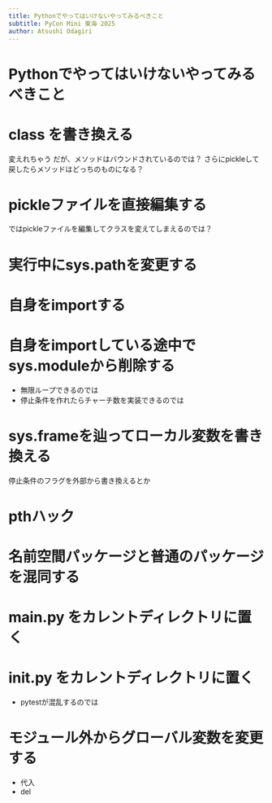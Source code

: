 ```yaml
---
title: Pythonでやってはいけないやってみるべきこと
subtitle: PyCon Mini 東海 2025
author: Atsushi Odagiri
---
```

# Pythonでやってはいけないやってみるべきこと

# __class__ を書き換える

変えれちゃう
だが、メソッドはバウンドされているのでは？
さらにpickleして戻したらメソッドはどっちのものになる？

# pickleファイルを直接編集する

ではpickleファイルを編集してクラスを変えてしまえるのでは？


# 実行中にsys.pathを変更する

# 自身をimportする

# 自身をimportしている途中でsys.moduleから削除する

- 無限ループできるのでは
- 停止条件を作れたらチャーチ数を実装できるのでは

# sys.frameを辿ってローカル変数を書き換える

停止条件のフラグを外部から書き換えるとか

# pthハック

# 名前空間パッケージと普通のパッケージを混同する

# __main__.py をカレントディレクトリに置く

# __init__.py をカレントディレクトリに置く

- pytestが混乱するのでは

# モジュール外からグローバル変数を変更する

- 代入
- del
